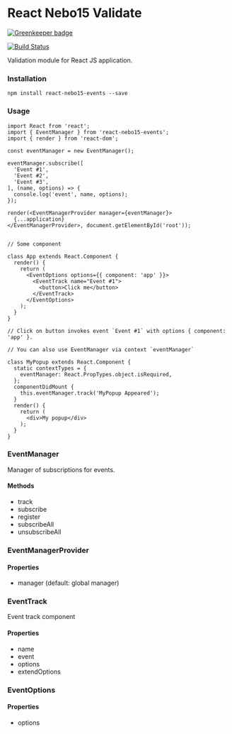 # React Nebo15 Validate

[![Greenkeeper badge](https://badges.greenkeeper.io/Nebo15/react-nebo15-validate.svg)](https://greenkeeper.io/)

[![Build Status](https://travis-ci.org/Nebo15/react-nebo15-validate.svg?branch=master)](https://travis-ci.org/Nebo15/react-nebo15-validate)

Validation module for React JS application.

### Installation

```
npm install react-nebo15-events --save
```

### Usage

```
import React from 'react';
import { EventManager } from 'react-nebo15-events';
import { render } from 'react-dom';

const eventManager = new EventManager();

eventManager.subscribe([
  'Event #1',
  'Event #2',
  'Event #3',
], (name, options) => {
  console.log('event', name, options);
});

render(<EventManagerProvider manager={eventManager}>
  {...application}
</EventManagerProvider>, document.getElementById('root'));


// Some component

class App extends React.Component {
  render() {
    return (
      <EventOptions options={{ component: 'app' }}>
        <EventTrack name="Event #1">
          <button>Click me</button>
        </EventTrack>
      </EventOptions>
    );
  }
}

// Click on button invokes event `Event #1` with options { component: 'app' }.

// You can also use EventManager via context `eventManager`

class MyPopup extends React.Component {
  static contextTypes = {
    eventManager: React.PropTypes.object.isRequired,
  };
  componentDidMount {
    this.eventManager.track('MyPopup Appeared');
  }
  render() {
    return (
      <div>My popup</div>
    );
  }
}

```

### EventManager

Manager of subscriptions for events.

#### Methods

- track
- subscribe
- register
- subscribeAll
- unsubscribeAll

### EventManagerProvider

#### Properties

- manager (default: global manager)

### EventTrack

Event track component

#### Properties

- name
- event
- options
- extendOptions

### EventOptions

#### Properties

- options
